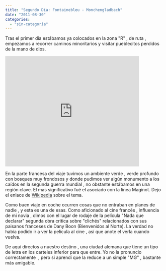 ```yaml
---
title: "Segundo Día: Fontainebleu - Monchengladbach"
date: "2011-08-30"
categories: 
  - "sin-categoria"
---
```


Tras el primer día estábamos ya colocados en la zona "R" , de ruta , empezamos a recorrer caminos minoritarios y visitar pueblecitos perdidos de la mano de dios.

<iframe src="https://maps.google.es/maps?f=d&amp;source=s_d&amp;saddr=Etap+Avon+francia&amp;daddr=M%C3%B6nchengladbach,+Alemania&amp;hl=es&amp;geocode=FRrE4gIdKIYpACHf68u5HjCsPA%3BFd0dDQMdUkxiAClpZEBMmKy4RzFQyL_His1FVA&amp;mra=prv&amp;dirflg=t&amp;sll=49.80253,4.52481&amp;sspn=3.751046,9.876709&amp;vpsrc=0&amp;ie=UTF8&amp;z=6&amp;output=embed" frameborder="0" marginwidth="0" marginheight="0" scrolling="no" width="425" height="350"></iframe>

En la parte francesa del viaje tuvimos un ambiente verde , verde profundo con bosques muy frondosos y donde pudimos ver algún monumento a los caídos en la segunda guerra mundial , no obstante estábamos en una región clave. El mas significativo fué el asociado con la linea Maginot. Dejo el enlace de [Wikipedia](https://es.wikipedia.org/wiki/L%C3%ADnea_Maginot "Linea_Maginot") sobre el tema.

Como buen viaje en coche ocurren cosas que no entraban en planes de nadie , y esta es una de esas. Como aficionado al cine francés , influencia de mi novia , dimos con el lugar de rodaje de la película "Nada que declarar" segunda obra critica sobre "clichés" relacionados con sus paisanos franceses de Dany Boon (Bienvenidos al Norte). La verdad no había podido ir a ver la película al cine , así que anote el verla cuando vuelva.

De aquí directos a nuestro destino , una ciudad alemana que tiene un tipo de letra en los carteles inferior para que entre. Yo no la pronuncio correctamente  , pero si aprendí que la reduce a un simple "MG" , bastante más amigable.
